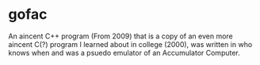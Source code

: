 # gofac

An aincent C++ program (From 2009) that is a copy of an even more aincent C(?) program I learned about in college (2000), was written in who knows when and was a psuedo emulator of an Accumulator Computer.
